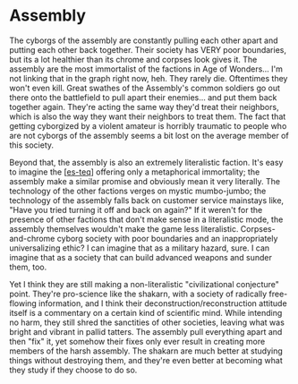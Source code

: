 # Assembly

The cyborgs of the assembly are constantly pulling each other apart and putting each other back together.  Their society has VERY poor boundaries, but its a lot healthier than its chrome and corpses look gives it.  The assembly are the most immortalist of the factions in Age of Wonders...  I'm not linking that in the graph right now, heh.  They rarely die.  Oftentimes they won't even kill.  Great swathes of the Assembly's common soldiers go out there onto the battlefield to pull apart their enemies... and put them back together again.  They're acting the same way they'd treat their neighbors, which is also the way they want their neighbors to treat them.  The fact that getting cyborgized by a violent amateur is horribly traumatic to people who are not cyborgs of the assembly seems a bit lost on the average member of this society.

Beyond that, the assembly is also an extremely literalistic faction.  It's easy to imagine the [[es-teq]] offering only a metaphorical immortality; the assembly make a similar promise and obviously mean it very literally.  The technology of the other factions verges on mystic mumbo-jumbo; the technology of the assembly falls back on customer service mainstays like, "Have you tried turning it off and back on again?"  If it weren't for the presence of other factions that don't make sense in a literalistic mode, the assembly themselves wouldn't make the game less literalistic.  Corpses-and-chrome cyborg society with poor boundaries and an inappropriately universalizing ethic?  I can imagine that as a military hazard, sure.  I can imagine that as a society that can build advanced weapons and sunder them, too.

Yet I think they are still making a non-literalistic "civilizational conjecture" point.  They're pro-science like the shakarn, with a society of radically free-flowing information, and I think their deconstruction/reconstruction attitude itself is a commentary on a certain kind of scientific mind.  While intending no harm, they still shred the sanctities of other societies, leaving what was bright and vibrant in pallid tatters.  The assembly pull everything apart and then "fix" it, yet somehow their fixes only ever result in creating more members of the harsh assembly.  The shakarn are much better at studying things without destroying them, and they're even better at becoming what they study if they choose to do so.



[//begin]: # "Autogenerated link references for markdown compatibility"
[es-teq]: es-teq.md "Es-Teq"
[//end]: # "Autogenerated link references"